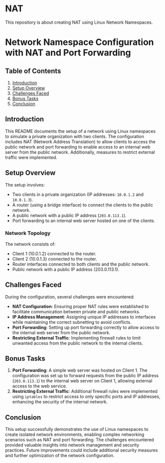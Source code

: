 # NAT
This repository is about creating NAT using Linux Network Namespaces.
# Network Namespace Configuration with NAT and Port Forwarding

## Table of Contents
1. [Introduction](#introduction)
2. [Setup Overview](#setup-overview)
3. [Challenges Faced](#challenges-faced)
4. [Bonus Tasks](#bonus-tasks)
5. [Conclusion](#conclusion)

## Introduction
This README documents the setup of a network using Linux namespaces to simulate a private organization with two clients. The configuration includes NAT (Network Address Translation) to allow clients to access the public network and port forwarding to enable access to an internal web server from the public network. Additionally, measures to restrict external traffic were implemented.

## Setup Overview
The setup involves:
- Two clients in a private organization (IP addresses: `10.0.1.2` and `10.0.1.3`).
- A router (using a bridge interface) to connect the clients to the public network.
- A public network with a public IP address (`203.0.113.1`).
- Port forwarding to an internal web server hosted on one of the clients.

### Network Topology
The network consists of:
- Client 1 (10.0.1.2) connected to the router.
- Client 2 (10.0.1.3) connected to the router.
- Router interfaces connected to both clients and the public network.
- Public network with a public IP address (203.0.113.1).

## Challenges Faced
During the configuration, several challenges were encountered:
- **NAT Configuration**: Ensuring proper NAT rules were established to facilitate communication between private and public networks.
- **IP Address Management**: Assigning unique IP addresses to interfaces while maintaining the correct subnetting to avoid conflicts.
- **Port Forwarding**: Setting up port forwarding correctly to allow access to the internal web server from the public network.
- **Restricting External Traffic**: Implementing firewall rules to limit unwanted access from the public network to the internal clients.

## Bonus Tasks
1. **Port Forwarding**: A simple web server was hosted on Client 1. The configuration was set up to forward requests from the public IP address (`203.0.113.1`) to the internal web server on Client 1, allowing external access to the web service.
2. **Restricting External Traffic**: Additional firewall rules were implemented using `iptables` to restrict access to only specific ports and IP addresses, enhancing the security of the internal network.

## Conclusion
This setup successfully demonstrates the use of Linux namespaces to create isolated network environments, enabling complex networking scenarios such as NAT and port forwarding. The challenges encountered provided valuable insights into network management and security practices. Future improvements could include additional security measures and further optimization of the network configuration.


